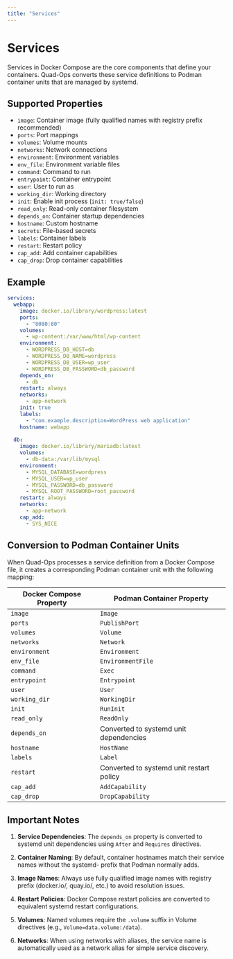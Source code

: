 ```yaml
---
title: "Services"
---
```


# Services

Services in Docker Compose are the core components that define your containers. Quad-Ops converts these service definitions to Podman container units that are managed by systemd.

## Supported Properties

- `image`: Container image (fully qualified names with registry prefix recommended)
- `ports`: Port mappings
- `volumes`: Volume mounts
- `networks`: Network connections
- `environment`: Environment variables
- `env_file`: Environment variable files
- `command`: Command to run
- `entrypoint`: Container entrypoint
- `user`: User to run as
- `working_dir`: Working directory
- `init`: Enable init process (`init: true/false`)
- `read_only`: Read-only container filesystem
- `depends_on`: Container startup dependencies
- `hostname`: Custom hostname
- `secrets`: File-based secrets
- `labels`: Container labels
- `restart`: Restart policy
- `cap_add`: Add container capabilities
- `cap_drop`: Drop container capabilities

## Example

```yaml
services:
  webapp:
    image: docker.io/library/wordpress:latest
    ports:
      - "8080:80"
    volumes:
      - wp-content:/var/www/html/wp-content
    environment:
      - WORDPRESS_DB_HOST=db
      - WORDPRESS_DB_NAME=wordpress
      - WORDPRESS_DB_USER=wp_user
      - WORDPRESS_DB_PASSWORD=db_password
    depends_on:
      - db
    restart: always
    networks:
      - app-network
    init: true
    labels:
      - "com.example.description=WordPress web application"
    hostname: webapp
  
  db:
    image: docker.io/library/mariadb:latest
    volumes:
      - db-data:/var/lib/mysql
    environment:
      - MYSQL_DATABASE=wordpress
      - MYSQL_USER=wp_user
      - MYSQL_PASSWORD=db_password
      - MYSQL_ROOT_PASSWORD=root_password
    restart: always
    networks:
      - app-network
    cap_add:
      - SYS_NICE
```

## Conversion to Podman Container Units

When Quad-Ops processes a service definition from a Docker Compose file, it creates a corresponding Podman container unit with the following mapping:

| Docker Compose Property | Podman Container Property |
|-------------------------|---------------------------|
| `image` | `Image` |
| `ports` | `PublishPort` |
| `volumes` | `Volume` |
| `networks` | `Network` |
| `environment` | `Environment` |
| `env_file` | `EnvironmentFile` |
| `command` | `Exec` |
| `entrypoint` | `Entrypoint` |
| `user` | `User` |
| `working_dir` | `WorkingDir` |
| `init` | `RunInit` |
| `read_only` | `ReadOnly` |
| `depends_on` | Converted to systemd unit dependencies |
| `hostname` | `HostName` |
| `labels` | `Label` |
| `restart` | Converted to systemd unit restart policy |
| `cap_add` | `AddCapability` |
| `cap_drop` | `DropCapability` |

## Important Notes

1. **Service Dependencies**: The `depends_on` property is converted to systemd unit dependencies using `After` and `Requires` directives.

2. **Container Naming**: By default, container hostnames match their service names without the systemd- prefix that Podman normally adds.

3. **Image Names**: Always use fully qualified image names with registry prefix (docker.io/, quay.io/, etc.) to avoid resolution issues.

4. **Restart Policies**: Docker Compose restart policies are converted to equivalent systemd restart configurations.

5. **Volumes**: Named volumes require the `.volume` suffix in Volume directives (e.g., `Volume=data.volume:/data`).

6. **Networks**: When using networks with aliases, the service name is automatically used as a network alias for simple service discovery.